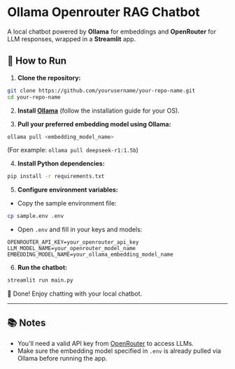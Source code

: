 # Ollama Openrouter RAG Chatbot

A local chatbot powered by **Ollama** for embeddings and **OpenRouter** for LLM responses, wrapped in a **Streamlit** app.

## 🚀 How to Run

1. **Clone the repository:**

```bash
git clone https://github.com/yourusername/your-repo-name.git
cd your-repo-name
````

2. **Install [Ollama](https://ollama.com/download)** (follow the installation guide for your OS).

3. **Pull your preferred embedding model using Ollama:**

```bash
ollama pull <embedding_model_name>
```

(For example: `ollama pull deepseek-r1:1.5b`)

4. **Install Python dependencies:**

```bash
pip install -r requirements.txt
```

5. **Configure environment variables:**

* Copy the sample environment file:

```bash
cp sample.env .env
```

* Open `.env` and fill in your keys and models:

```env
OPENROUTER_API_KEY=your_openrouter_api_key
LLM_MODEL_NAME=your_openrouter_model_name
EMBEDDING_MODEL_NAME=your_ollama_embedding_model_name
```

6. **Run the chatbot:**

```bash
streamlit run main.py
```

🎉 Done! Enjoy chatting with your local chatbot.

---


## 📚 Notes

* You'll need a valid API key from [OpenRouter](https://openrouter.ai/) to access LLMs.
* Make sure the embedding model specified in `.env` is already pulled via Ollama before running the app.



